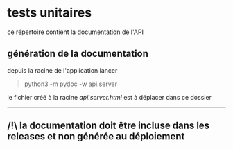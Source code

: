 # tests unitaires

ce répertoire contient la documentation de l'API

## génération de la documentation

depuis la racine de l'application lancer
> python3 -m pydoc -w api.server

le fichier créé à la racine *api.server.html* est à déplacer dans ce dossier  
  
---
## /!\ la documentation doit être incluse dans les releases et non générée au déploiement


